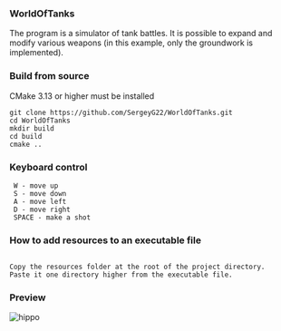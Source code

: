 ### WorldOfTanks

The program is a simulator of tank battles. It is possible to expand and modify various weapons (in this example, only the groundwork is implemented).


### Build from source
CMake 3.13 or higher must be installed
```
git clone https://github.com/SergeyG22/WorldOfTanks.git
cd WorldOfTanks
mkdir build
cd build
cmake ..
```

### Keyboard control

```
 W - move up
 S - move down
 A - move left
 D - move right
 SPACE - make a shot
```

### How to add resources to an executable file

```

Copy the resources folder at the root of the project directory.
Paste it one directory higher from the executable file.
```

### Preview

![hippo](https://github.com/SergeyG22/WorldOfTanks/blob/master/resource/animation/animation.gif)

